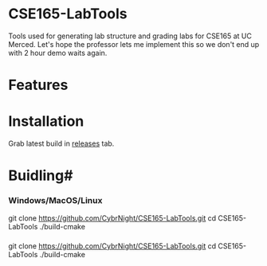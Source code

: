 
# CSE165-LabTools

Tools used for generating lab structure and grading labs for CSE165 at UC Merced.
Let's hope the professor lets me implement this so we don't end up with 2 hour demo waits again.

# Features

# Installation
Grab latest build in [releases](https://github.com/CybrNight/CSE165-LabTools/releases) tab.

# Buidling#

### Windows/MacOS/Linux
  git clone https://github.com/CybrNight/CSE165-LabTools.git
  cd CSE165-LabTools
  ./build-cmake

### 
  git clone https://github.com/CybrNight/CSE165-LabTools.git
  cd CSE165-LabTools
  ./build-cmake
